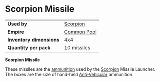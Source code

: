# Scorpion Missile

|                          |                                              |
| ------------------------ | -------------------------------------------- |
| **Used by**              | [Scorpion](../weapons/Scorpion.md)           |
| **Empire**               | [Common Pool](../terminology/Common_Pool.md) |
| **Inventory dimensions** | 4x4                                          |
| **Quantity per pack**    | 10 missiles                                  |

**Scorpion Missile**

These missiles are the [ammunition](../items/Ammunition.md) used by the
[Scorpion](../weapons/Scorpion.md) Missile Launcher. The boxes are the size of
hand-held [Anti-Vehicular](../certifications/Anti-Vehicular.md) ammunition.
